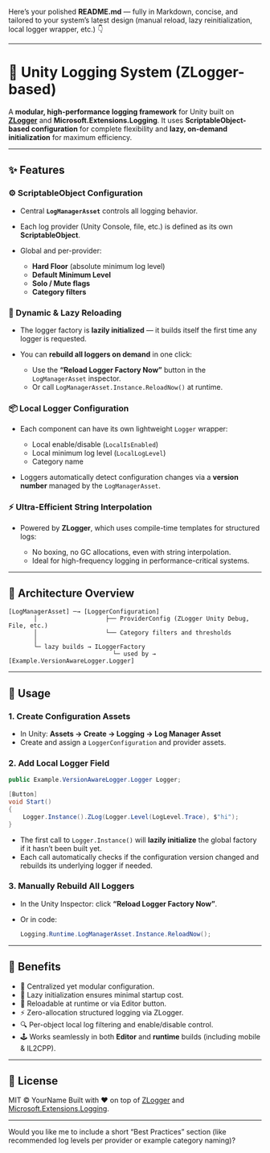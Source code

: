 Here’s your polished **README.md** — fully in Markdown, concise, and tailored to your system’s latest design (manual reload, lazy reinitialization, local logger wrapper, etc.) 👇

---

# 🧩 Unity Logging System (ZLogger-based)

A **modular, high-performance logging framework** for Unity built on **[ZLogger](https://github.com/Cysharp/ZLogger)** and **Microsoft.Extensions.Logging**.
It uses **ScriptableObject-based configuration** for complete flexibility and **lazy, on-demand initialization** for maximum efficiency.

---

## ✨ Features

### ⚙️ ScriptableObject Configuration

* Central **`LogManagerAsset`** controls all logging behavior.
* Each log provider (Unity Console, file, etc.) is defined as its own **ScriptableObject**.
* Global and per-provider:

  * **Hard Floor** (absolute minimum log level)
  * **Default Minimum Level**
  * **Solo / Mute flags**
  * **Category filters**

### 🔄 Dynamic & Lazy Reloading

* The logger factory is **lazily initialized** — it builds itself the first time any logger is requested.
* You can **rebuild all loggers on demand** in one click:

  * Use the **“Reload Logger Factory Now”** button in the `LogManagerAsset` inspector.
  * Or call `LogManagerAsset.Instance.ReloadNow()` at runtime.

### 📦 Local Logger Configuration

* Each component can have its own lightweight `Logger` wrapper:

  * Local enable/disable (`LocalIsEnabled`)
  * Local minimum log level (`LocalLogLevel`)
  * Category name
* Loggers automatically detect configuration changes via a **version number** managed by the `LogManagerAsset`.

### ⚡ Ultra-Efficient String Interpolation

* Powered by **ZLogger**, which uses compile-time templates for structured logs:

  * No boxing, no GC allocations, even with string interpolation.
  * Ideal for high-frequency logging in performance-critical systems.

---

## 🧱 Architecture Overview

```
[LogManagerAsset] ─→ [LoggerConfiguration]
       │                   ├── ProviderConfig (ZLogger Unity Debug, File, etc.)
       │                   └── Category filters and thresholds
       │
       └─ lazy builds → ILoggerFactory
                             └─ used by → [Example.VersionAwareLogger.Logger]
```

---

## 🧰 Usage

### 1. Create Configuration Assets

* In Unity: **Assets → Create → Logging → Log Manager Asset**
* Create and assign a `LoggerConfiguration` and provider assets.

### 2. Add Local Logger Field

```csharp
public Example.VersionAwareLogger.Logger Logger;

[Button]
void Start()
{
    Logger.Instance().ZLog(Logger.Level(LogLevel.Trace), $"hi");
}
```

* The first call to `Logger.Instance()` will **lazily initialize** the global factory if it hasn’t been built yet.
* Each call automatically checks if the configuration version changed and rebuilds its underlying logger if needed.

### 3. Manually Rebuild All Loggers

* In the Unity Inspector: click **“Reload Logger Factory Now”**.
* Or in code:

  ```csharp
  Logging.Runtime.LogManagerAsset.Instance.ReloadNow();
  ```

---

## 🚀 Benefits

* 🧱 Centralized yet modular configuration.
* 🧠 Lazy initialization ensures minimal startup cost.
* 🔄 Reloadable at runtime or via Editor button.
* ⚡ Zero-allocation structured logging via ZLogger.
* 🔍 Per-object local log filtering and enable/disable control.
* 🕹 Works seamlessly in both **Editor** and **runtime** builds (including mobile & IL2CPP).

---

## 📜 License

MIT © YourName
Built with ❤️ on top of [ZLogger](https://github.com/Cysharp/ZLogger) and [Microsoft.Extensions.Logging](https://learn.microsoft.com/en-us/dotnet/core/extensions/logging).

---

Would you like me to include a short “Best Practices” section (like recommended log levels per provider or example category naming)?
